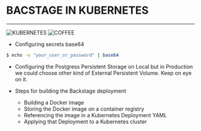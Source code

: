 
# BACSTAGE IN KUBERNETES #
---
![KUBERNETES] ![COFFEE]

[COFFEE]: https://img.shields.io/badge/CoffeeScript-2F2625.svg?style=for-the-badge&logo=CoffeeScript&logoColor=white
[KUBERNETES]: https://img.shields.io/badge/Kubernetes-326CE5.svg?style=for-the-badge&logo=Kubernetes&logoColor=white
* Configuring secrets base64

```bash
$ echo -n "your_user_or_password" | base64
```

* Configuring the Postgress Persistent Storage on Local but in Production we could choose other kind of External Persistent Volume. Keep on eye on it.

* Steps for building the Backstage deployment

    * Building a Docker image
    * Storing the Docker image on a container registry
    * Referencing the image in a Kubernetes Deployment YAML
    * Applying that Deployment to a Kubernetes cluster